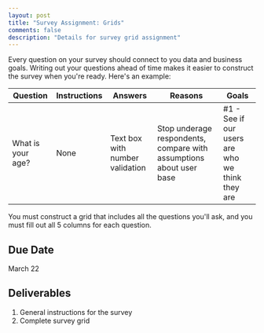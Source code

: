 ```yaml
---
layout: post
title: "Survey Assignment: Grids"
comments: false
description: "Details for survey grid assignment"
---
```


Every question on your survey should connect to you data and business goals. Writing out your questions ahead of time makes it easier to construct the survey when you're ready. Here's an example:

| Question  | Instructions   | Answers  | Reasons  |  Goals |
|---|---|---|---|---|
| What is your age?  |  None  |  Text box with number validation  |  Stop underage respondents, compare with assumptions about user base |  #1 - See if our users are who we think they are |

You must construct a grid that includes all the questions you'll ask, and you must fill out all 5 columns for each question.

## Due Date

March 22

## Deliverables

1. General instructions for the survey
2. Complete survey grid